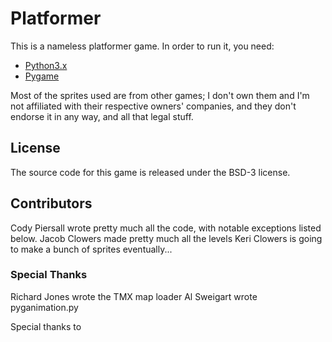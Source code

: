 Platformer
==========

This is a nameless platformer game.  In order to run it, you need:

* [Python3.x] 
* [Pygame]

Most of the sprites used are from other games; I don't own them and I'm not
affiliated with their respective owners' companies, and they don't endorse
it in any way, and all that legal stuff.

License
-------

The source code for this game is released under the BSD-3 license.

Contributors
------------

Cody Piersall wrote pretty much all the code, with notable exceptions listed below.
Jacob Clowers made pretty much all the levels
Keri Clowers is going to make a bunch of sprites eventually...

### Special Thanks

Richard Jones wrote the TMX map loader
Al Sweigart wrote pyganimation.py

Special thanks to

[Python3.x]: http://www.python.org/download/
[Pygame]: http://www.pygame.org/download.shtml